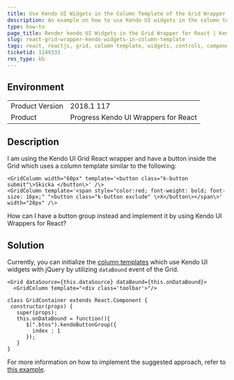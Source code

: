 ```yaml
---
title: Use Kendo UI Widgets in the Column Template of the Grid Wrapper for React
description: An example on how to use Kendo UI widgets in the column template of a kendo UI Grid wrapper for React.
type: how-to
page_title: Render kendo UI Widgets in the Grid Wrapper for React | Kendo UI Wrappers for React  
slug: react-grid-wrapper-kendo-widgets-in-column-template
tags: react, reactjs, grid, column template, widgets, controls, components, render, show
ticketid: 1149333
res_type: kb
---
```


## Environment

<table>
	<tr>
		<td>Product Version</td>
		<td>2018.1 117</td>
	</tr>
	<tr>
		<td>Product</td>
		<td>Progress Kendo UI Wrappers for React</td>
	</tr>
</table>


## Description

I am using the Kendo UI Grid React wrapper and have a button inside the Grid which uses a column template similar to the following:

```
<GridColumn width="60px" template='<button class="k-button submit"\>Skicka </button\>' /\>
<GridColumn template='<span style="color:red; font-weight: bold; font-size: 16px;" "<button class="k-button exclude" \>X</button\></span\>' width="20px" /\>  
```

How can I have a button group instead and implement it by using Kendo UI Wrappers for React?

## Solution

Currently, you can initialize the [column templates](https://www.telerik.com/kendo-react-ui-wrappers/components/grid/columns/) which use Kendo UI widgets with jQuery by utilizing `dataBound` event of the Grid.

```
<Grid dataSource={this.dataSource} dataBound={this.onDataBound}>
  <GridColumn template="<div class='toolbar'>"/>

class GridContainer extends React.Component {
 constructor(props) {
   super(props);
   this.onDataBound = function(){
      $(".btns").kendoButtonGroup({
        index : 1
      });
   }
}
```

For more information on how to implement the suggested approach, refer to [this example](https://plnkr.co/edit/S33zdG0uKVemHdNEL2wK?p=preview).
